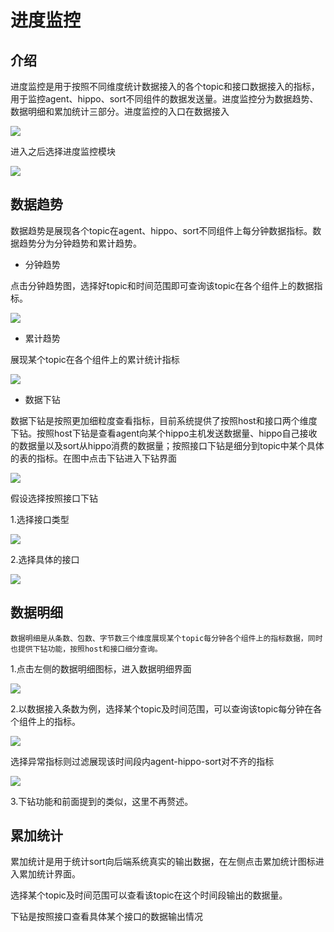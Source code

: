 # 进度监控

## 介绍

进度监控是用于按照不同维度统计数据接入的各个topic和接口数据接入的指标，用于监控agent、hippo、sort不同组件的数据发送量。进度监控分为数据趋势、数据明细和累加统计三部分。进度监控的入口在数据接入

![](/数据接入/进度监控/imges/progress_moniter_enter.png)

进入之后选择进度监控模块

![](/数据接入/进度监控/imges/progress_moniter_step1.png)

## 数据趋势

数据趋势是展现各个topic在agent、hippo、sort不同组件上每分钟数据指标。数据趋势分为分钟趋势和累计趋势。

* 分钟趋势

点击分钟趋势图，选择好topic和时间范围即可查询该topic在各个组件上的数据指标。

![](/数据接入/进度监控/imges/progress_moniter_step2.png)

* 累计趋势

展现某个topic在各个组件上的累计统计指标

![](/数据接入/进度监控/imges/progress_moniter_step3.png)

* 数据下钻

数据下钻是按照更加细粒度查看指标，目前系统提供了按照host和接口两个维度下钻。按照host下钻是查看agent向某个hippo主机发送数据量、hippo自己接收的数据量以及sort从hippo消费的数据量；按照接口下钻是细分到topic中某个具体的表的指标。在图中点击下钻进入下钻界面

![](/数据接入/进度监控/imges/progress_moniter_step4.png)

假设选择按照接口下钻

1.选择接口类型

![](/数据接入/进度监控/imges/progress_moniter_step5.png)

2.选择具体的接口

![](/数据接入/进度监控/imges/progress_moniter_step6.png)

## 数据明细

    数据明细是从条数、包数、字节数三个维度展现某个topic每分钟各个组件上的指标数据，同时也提供下钻功能，按照host和接口细分查询。

1.点击左侧的数据明细图标，进入数据明细界面

![](/数据接入/进度监控/imges/progress_moniter_step7.png)

2.以数据接入条数为例，选择某个topic及时间范围，可以查询该topic每分钟在各个组件上的指标。

![](/数据接入/进度监控/imges/progress_moniter_step8.png)

选择异常指标则过滤展现该时间段内agent-hippo-sort对不齐的指标

![](/数据接入/进度监控/imges/progress_moniter_step9.png)

3.下钻功能和前面提到的类似，这里不再赘述。

## 累加统计

累加统计是用于统计sort向后端系统真实的输出数据，在左侧点击累加统计图标进入累加统计界面。

选择某个topic及时间范围可以查看该topic在这个时间段输出的数据量。

下钻是按照接口查看具体某个接口的数据输出情况

